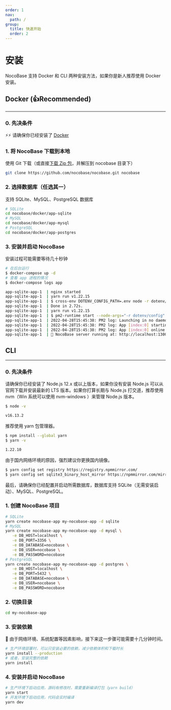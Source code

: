 ```yaml
---
order: 1
nav:
  path: /
group:
  title: 快速开始
  order: 2
---
```


# 安装

NocoBase 支持 Docker 和 CLI 两种安装方法，如果你是新人推荐使用 Docker 安装。

## Docker (👍Recommended)

---

### 0. 先决条件

⚡⚡ 请确保你已经安装了 [Docker](https://docs.docker.com/get-docker/)

### 1. 将 NocoBase 下载到本地

使用 Git 下载（或直接[下载 Zip 包](https://github.com/nocobase/nocobase/archive/refs/heads/main.zip)，并解压到 nocobase 目录下）

```bash
git clone https://github.com/nocobase/nocobase.git nocobase
```

### 2. 选择数据库（任选其一）

支持 SQLite、MySQL、PostgreSQL 数据库

```bash
# SQLite
cd nocobase/docker/app-sqlite
# MySQL
cd nocobase/docker/app-mysql
# PostgreSQL
cd nocobase/docker/app-postgres
```

### 3. 安装并启动 NocoBase

安装过程可能需要等待几十秒钟

```bash
# 在后台运行
$ docker-compose up -d
# 查看 app 进程的情况
$ docker-compose logs app

app-sqlite-app-1  | nginx started
app-sqlite-app-1  | yarn run v1.22.15
app-sqlite-app-1  | $ cross-env DOTENV_CONFIG_PATH=.env node -r dotenv/config packages/app/server/lib/index.js install -s
app-sqlite-app-1  | Done in 2.72s.
app-sqlite-app-1  | yarn run v1.22.15
app-sqlite-app-1  | $ pm2-runtime start --node-args="-r dotenv/config" packages/app/server/lib/index.js -- start
app-sqlite-app-1  | 2022-04-28T15:45:38: PM2 log: Launching in no daemon mode
app-sqlite-app-1  | 2022-04-28T15:45:38: PM2 log: App [index:0] starting in -fork mode-
app-sqlite-app-1  | 2022-04-28T15:45:38: PM2 log: App [index:0] online
app-sqlite-app-1  | 🚀 NocoBase server running at: http://localhost:13000/
```

## CLI

---

### 0. 先决条件

请确保你已经安装了 Node.js 12.x 或以上版本，如果你没有安装 Node.js 可以从官网下载并安装最新的 LTS 版本。如果你打算长期与 Node.js 打交道，推荐使用 nvm（Win 系统可以使用 nvm-windows ）来管理 Node.js 版本。

```bash
$ node -v

v16.13.2
```

推荐使用 yarn 包管理器。

```bash
$ npm install --global yarn
$ yarn -v

1.22.10
```

由于国内网络环境的原因，强烈建议你更换国内镜像。

```bash
$ yarn config set registry https://registry.npmmirror.com/
$ yarn config set sqlite3_binary_host_mirror https://npmmirror.com/mirrors/sqlite3/
```

最后，请确保你已经配置并启动所需数据库，数据库支持 SQLite（无需安装启动）、MySQL、PostgreSQL。

### 1. 创建 NocoBase 项目

```bash
# SQLite
yarn create nocobase-app my-nocobase-app -d sqlite
# MySQL
yarn create nocobase-app my-nocobase-app -d mysql \
   -e DB_HOST=localhost \
   -e DB_PORT=3356 \
   -e DB_DATABASE=nocobase \
   -e DB_USER=nocobase \
   -e DB_PASSWORD=nocobase
# PostgreSQL
yarn create nocobase-app my-nocobase-app -d postgres \
   -e DB_HOST=localhost \
   -e DB_PORT=5432 \
   -e DB_DATABASE=nocobase \
   -e DB_USER=nocobase \
   -e DB_PASSWORD=nocobase
```

### 2. 切换目录

```bash
cd my-nocobase-app
```

### 3. 安装依赖

📢 由于网络环境、系统配置等因素影响，接下来这一步骤可能需要十几分钟时间。  

```bash
# 生产环境部署时，可以只安装必要的依赖，减少依赖体积和下载时长
yarn install --production
# 或者，安装完整的依赖
yarn install
```

### 4. 安装并启动 NocoBase

```bash
# 生产环境下启动应用，源码有修改时，需要重新编译打包（yarn build）
yarn start
# 开发环境下启动应用，代码会实时编译
yarn dev
```
